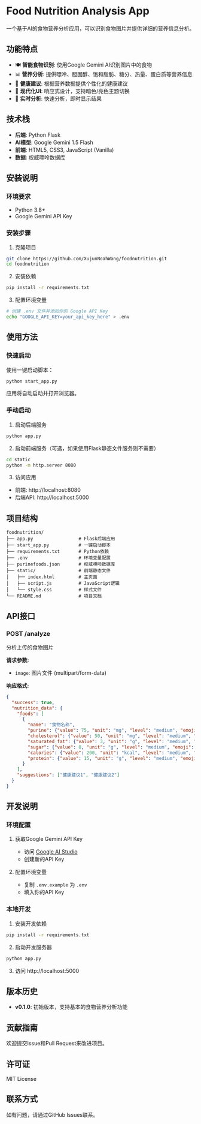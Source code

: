# Food Nutrition Analysis App

一个基于AI的食物营养分析应用，可以识别食物图片并提供详细的营养信息分析。

## 功能特点

- 🍽️ **智能食物识别**: 使用Google Gemini AI识别图片中的食物
- 📊 **营养分析**: 提供嘌呤、胆固醇、饱和脂肪、糖分、热量、蛋白质等营养信息
- 🎯 **健康建议**: 根据营养数据提供个性化的健康建议
- 📱 **现代化UI**: 响应式设计，支持暗色/亮色主题切换
- 🔄 **实时分析**: 快速分析，即时显示结果

## 技术栈

- **后端**: Python Flask
- **AI模型**: Google Gemini 1.5 Flash
- **前端**: HTML5, CSS3, JavaScript (Vanilla)
- **数据**: 权威嘌呤数据库

## 安装说明

### 环境要求

- Python 3.8+
- Google Gemini API Key

### 安装步骤

1. 克隆项目
```bash
git clone https://github.com/XujunNoahWang/foodnutrition.git
cd foodnutrition
```

2. 安装依赖
```bash
pip install -r requirements.txt
```

3. 配置环境变量
```bash
# 创建 .env 文件并添加你的 Google API Key
echo "GOOGLE_API_KEY=your_api_key_here" > .env
```

## 使用方法

### 快速启动

使用一键启动脚本：
```bash
python start_app.py
```

应用将自动启动并打开浏览器。

### 手动启动

1. 启动后端服务
```bash
python app.py
```

2. 启动前端服务（可选，如果使用Flask静态文件服务则不需要）
```bash
cd static
python -m http.server 8080
```

3. 访问应用
- 前端: http://localhost:8080
- 后端API: http://localhost:5000

## 项目结构

```
foodnutrition/
├── app.py                 # Flask后端应用
├── start_app.py           # 一键启动脚本
├── requirements.txt       # Python依赖
├── .env                   # 环境变量配置
├── purinefoods.json       # 权威嘌呤数据库
├── static/                # 前端静态文件
│   ├── index.html         # 主页面
│   ├── script.js          # JavaScript逻辑
│   └── style.css          # 样式文件
└── README.md              # 项目文档
```

## API接口

### POST /analyze

分析上传的食物图片

**请求参数:**
- `image`: 图片文件 (multipart/form-data)

**响应格式:**
```json
{
  "success": true,
  "nutrition_data": {
    "foods": [
      {
        "name": "食物名称",
        "purine": {"value": 75, "unit": "mg", "level": "medium", "emoji": "🟡"},
        "cholesterol": {"value": 50, "unit": "mg", "level": "medium", "emoji": "🟡"},
        "saturated_fat": {"value": 3, "unit": "g", "level": "medium", "emoji": "🟡"},
        "sugar": {"value": 8, "unit": "g", "level": "medium", "emoji": "🟡"},
        "calories": {"value": 200, "unit": "kcal", "level": "medium", "emoji": "🟡"},
        "protein": {"value": 15, "unit": "g", "level": "medium", "emoji": "🟡"}
      }
    ],
    "suggestions": ["健康建议1", "健康建议2"]
  }
}
```

## 开发说明

### 环境配置

1. 获取Google Gemini API Key
   - 访问 [Google AI Studio](https://makersuite.google.com/app/apikey)
   - 创建新的API Key

2. 配置环境变量
   - 复制 `.env.example` 为 `.env`
   - 填入你的API Key

### 本地开发

1. 安装开发依赖
```bash
pip install -r requirements.txt
```

2. 启动开发服务器
```bash
python app.py
```

3. 访问 http://localhost:5000

## 版本历史

- **v0.1.0**: 初始版本，支持基本的食物营养分析功能

## 贡献指南

欢迎提交Issue和Pull Request来改进项目。

## 许可证

MIT License

## 联系方式

如有问题，请通过GitHub Issues联系。 